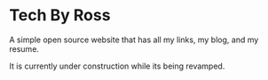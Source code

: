 # Tech By Ross
A simple open source website that has all my links, my blog, and my resume.

It is currently under construction while its being revamped.
